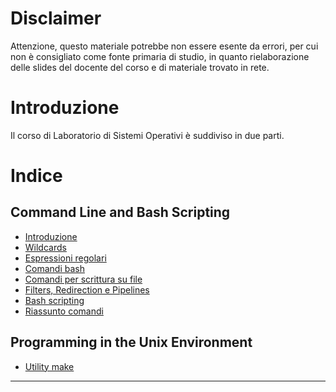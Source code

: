 # Disclaimer
Attenzione, questo materiale potrebbe non essere esente da errori, per cui non è consigliato come fonte primaria di studio, in quanto rielaborazione delle slides del docente del corso e di materiale trovato in rete.

# Introduzione

Il corso di Laboratorio di Sistemi Operativi è suddiviso in due parti.

# Indice

## Command Line and Bash Scripting

* [Introduzione](/Prima_parte/Introduzione_prima_parte.md)
* [Wildcards](/Prima_parte/Wildcards.md)
* [Espressioni regolari](/Prima_parte/Espressioni_regolari.md)
* [Comandi bash](/Prima_parte/Comandi_bash.md)
* [Comandi per scrittura su file](/Prima_parte/Comandi_scrittura_su_file.md)
* [Filters, Redirection e Pipelines](/Prima_parte/Filters_Redirections_Pipelines.md)
* [Bash scripting](/Prima_parte/Bash_scripting.md)
* [Riassunto comandi](/Prima_parte/Comandi.md)

## Programming in the Unix Environment

* [Utility make](/Seconda_parte/Utility_make.md)

****************************************